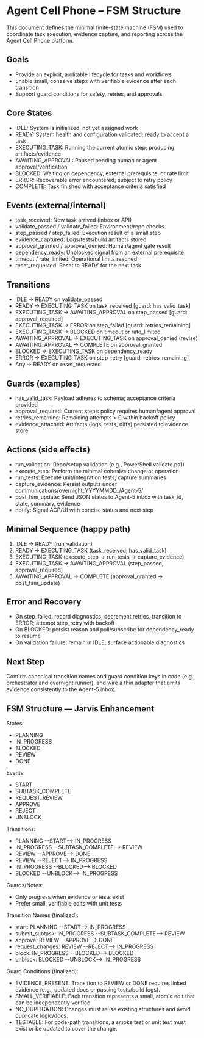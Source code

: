 # Agent Cell Phone – FSM Structure

This document defines the minimal finite-state machine (FSM) used to coordinate task execution, evidence capture, and reporting across the Agent Cell Phone platform.

## Goals

- Provide an explicit, auditable lifecycle for tasks and workflows
- Enable small, cohesive steps with verifiable evidence after each transition
- Support guard conditions for safety, retries, and approvals

## Core States

- IDLE: System is initialized, not yet assigned work
- READY: System health and configuration validated; ready to accept a task
- EXECUTING_TASK: Running the current atomic step; producing artifacts/evidence
- AWAITING_APPROVAL: Paused pending human or agent approval/verification
- BLOCKED: Waiting on dependency, external prerequisite, or rate limit
- ERROR: Recoverable error encountered; subject to retry policy
- COMPLETE: Task finished with acceptance criteria satisfied

## Events (external/internal)

- task_received: New task arrived (inbox or API)
- validate_passed / validate_failed: Environment/repo checks
- step_passed / step_failed: Execution result of a small step
- evidence_captured: Logs/tests/build artifacts stored
- approval_granted / approval_denied: Human/agent gate result
- dependency_ready: Unblocked signal from an external prerequisite
- timeout / rate_limited: Operational limits reached
- reset_requested: Reset to READY for the next task

## Transitions

- IDLE → READY on validate_passed
- READY → EXECUTING_TASK on task_received [guard: has_valid_task]
- EXECUTING_TASK → AWAITING_APPROVAL on step_passed [guard: approval_required]
- EXECUTING_TASK → ERROR on step_failed [guard: retries_remaining]
- EXECUTING_TASK → BLOCKED on timeout or rate_limited
- AWAITING_APPROVAL → EXECUTING_TASK on approval_denied (revise)
- AWAITING_APPROVAL → COMPLETE on approval_granted
- BLOCKED → EXECUTING_TASK on dependency_ready
- ERROR → EXECUTING_TASK on step_retry [guard: retries_remaining]
- Any → READY on reset_requested

## Guards (examples)

- has_valid_task: Payload adheres to schema; acceptance criteria provided
- approval_required: Current step’s policy requires human/agent approval
- retries_remaining: Remaining attempts > 0 within backoff policy
- evidence_attached: Artifacts (logs, tests, diffs) persisted to evidence store

## Actions (side effects)

- run_validation: Repo/setup validation (e.g., PowerShell validate.ps1)
- execute_step: Perform the minimal cohesive change or operation
- run_tests: Execute unit/integration tests; capture summaries
- capture_evidence: Persist outputs under communications/overnight_YYYYMMDD_/Agent-5/
- post_fsm_update: Send JSON status to Agent-5 inbox with task_id, state, summary, evidence
- notify: Signal ACP/UI with concise status and next step

## Minimal Sequence (happy path)

1) IDLE → READY (run_validation)
2) READY → EXECUTING_TASK (task_received, has_valid_task)
3) EXECUTING_TASK (execute_step → run_tests → capture_evidence)
4) EXECUTING_TASK → AWAITING_APPROVAL (step_passed, approval_required)
5) AWAITING_APPROVAL → COMPLETE (approval_granted → post_fsm_update)

## Error and Recovery

- On step_failed: record diagnostics, decrement retries, transition to ERROR; attempt step_retry with backoff
- On BLOCKED: persist reason and poll/subscribe for dependency_ready to resume
- On validation failure: remain in IDLE; surface actionable diagnostics

## Next Step

Confirm canonical transition names and guard condition keys in code (e.g., orchestrator and overnight runner), and wire a thin adapter that emits evidence consistently to the Agent-5 inbox.

## FSM Structure — Jarvis Enhancement

States:
- PLANNING
- IN_PROGRESS
- BLOCKED
- REVIEW
- DONE

Events:
- START
- SUBTASK_COMPLETE
- REQUEST_REVIEW
- APPROVE
- REJECT
- UNBLOCK

Transitions:
- PLANNING --START--> IN_PROGRESS
- IN_PROGRESS --SUBTASK_COMPLETE--> REVIEW
- REVIEW --APPROVE--> DONE
- REVIEW --REJECT--> IN_PROGRESS
- IN_PROGRESS --BLOCKED--> BLOCKED
- BLOCKED --UNBLOCK--> IN_PROGRESS

Guards/Notes:
- Only progress when evidence or tests exist
- Prefer small, verifiable edits with unit tests

Transition Names (finalized):
- start: PLANNING --START--> IN_PROGRESS
- submit_subtask: IN_PROGRESS --SUBTASK_COMPLETE--> REVIEW
- approve: REVIEW --APPROVE--> DONE
- request_changes: REVIEW --REJECT--> IN_PROGRESS
- block: IN_PROGRESS --BLOCKED--> BLOCKED
- unblock: BLOCKED --UNBLOCK--> IN_PROGRESS

Guard Conditions (finalized):
- EVIDENCE_PRESENT: Transition to REVIEW or DONE requires linked evidence (e.g., updated docs or passing tests/build logs).
- SMALL_VERIFIABLE: Each transition represents a small, atomic edit that can be independently verified.
- NO_DUPLICATION: Changes must reuse existing structures and avoid duplicate logic/docs.
- TESTABLE: For code-path transitions, a smoke test or unit test must exist or be updated to cover the change.



